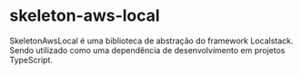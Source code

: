 # skeleton-aws-local
SkeletonAwsLocal é uma biblioteca de abstração do framework Localstack. Sendo utilizado como uma dependência de desenvolvimento em projetos TypeScript.
